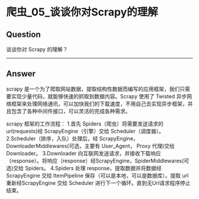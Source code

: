 # 爬虫_05_谈谈你对Scrapy的理解


## Question
谈谈你对 Scrapy 的理解？

----

## Answer
scrapy 是一个为了爬取网站数据，提取结构性数据而编写的应用框架，我们只需要实现少量代码，就能够快速的抓取到数据内容。Scrapy 使用了 Twisted 异步网络框架来处理网络通讯，可以加快我们的下载速度，不用自己去实现异步框架，并且包含了各种中间件接口，可以灵活的完成各种需求。

scrapy 框架的工作流程：
1.首先 Spiders（爬虫）将需要发送请求的 url(requests)经 ScrapyEngine（引擎）交给 Scheduler（调度器）。
2.Scheduler（排序，入队）处理后，经 ScrapyEngine，DownloaderMiddlewares(可选，主要有 User_Agent， Proxy 代理)交给 Downloader。
3.Downloader 向互联网发送请求，并接收下载响应（response）。将响应（response）经ScrapyEngine，SpiderMiddlewares(可选)交给 Spiders。
4.Spiders 处理 response，提取数据并将数据经 ScrapyEngine 交给 ItemPipeline 保存（可以是本地，可以是数据库）。提取 url 重新经ScrapyEngine 交给 Scheduler 进行下一个循环。直到无Url请求程序停止结束。
